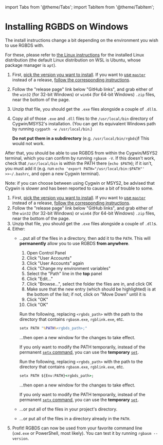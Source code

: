 
import Tabs from '@theme/Tabs';
import TabItem from '@theme/TabItem';

# Installing RGBDS on Windows

The install instructions change a bit depending on the environment you wish to use RGBDS with.

<Tabs>
<TabItem value="wsl" label="WSL / Linux-like environments">

For these, please refer to [the Linux instructions](linux) for the installed Linux distribution (the default Linux distribution on WSL is Ubuntu, whose package manager is `apt`).

</TabItem>
<TabItem value="cygwin" label="Cygwin / MSYS2">

1. First, [pick the version you want to install](/docs).
   If you want to [use `master`](/docs/master/#master) instead of a release, [follow the corresponding instructions](/install/master).
2. Follow the "release page" link below "GitHub links", and grab either of the `win32` (for 32-bit Windows) or `win64` (for 64-bit Windows) `.zip` files, near the bottom of the page.
3. Unzip that file, you should get the `.exe` files alongside a couple of `.dll`s.
4. Copy all of those `.exe` and `.dll` files to the `/usr/local/bin` directory of Cygwin/MSYS2's installation.
   (You can get its equivalent Windows path by running `cygpath -w /usr/local/bin`.)

   **Do not put them in a subdirectory** (e.g. `/usr/local/bin/rgbds`)**!**
   This would not work.

After that, you should be able to use RGBDS from within the Cygwin/MSYS2 terminal, which you can confirm by running `rgbasm -V`.
If this doesn't work, check that `/usr/local/bin` is within the PATH there (`echo $PATH`); if it isn't, you must add it (e.g. run `echo 'export PATH="/usr/local/bin:$PATH"' >>~/.bashrc`, and open a new Cygwin terminal).

Note: if you can choose between using Cygwin or MSYS2, be advised that Cygwin is slower and has been reported to cause a bit of trouble to some.

</TabItem>
<TabItem value="win32" label="None of those">

1. First, [pick the version you want to install](/docs).
   If you want to [use `master`](/docs/master/#master) instead of a release, [follow the corresponding instructions](/install/master).
2. Follow the "release page" link below "GitHub links", and grab either of the `win32` (for 32-bit Windows) or `win64` (for 64-bit Windows) `.zip` files, near the bottom of the page.
3. Unzip that file, you should get the `.exe` files alongside a couple of `.dll`s.
4. Either:
   - ...put all of the files in a directory, then add it to the `PATH`.
     This will **permanently** allow you to use RGBDS **from anywhere**.

     <Tabs>
     <TabItem value="gui" label="Graphically">

       1. Open Control Panel
       2. Click "User Accounts"
       3. Click "User Accounts" again
       4. Click "Change my environment variables"
       5. Select the "Path" line in the **top** panel
       6. Click "Edit..."
       7. Click "Browse...", select the folder the files are in, and click OK
       8. Make sure that the new entry (which should be highlighted) is at the bottom of the list; if not, click on "Move Down" until it is
       9. Click "OK"
       10. Click "OK"

     </TabItem>
     <TabItem value="cmd.exe" label="cmd.exe">

       Run the following, replacing `<rgbds_path>` with the path to the directory that contains `rgbasm.exe`, `rgblink.exe`, etc.

       ```cmd
       setx PATH "%PATH%<rgbds_path>;"
       ```

       ...then open a new window for the changes to take effect.

       If you only want to modify the PATH temporarily, instead of the permanent [`setx` command](https://docs.microsoft.com/en-us/windows-server/administration/windows-commands/setx), you can use  the **temporary** [`set`](https://docs.microsoft.com/en-us/windows-server/administration/windows-commands/set_1).

     </TabItem>
     <TabItem value="pwsh" label="PowerShell">

       Run the following, replacing `<rgbds_path>` with the path to the directory that contains `rgbasm.exe`, `rgblink.exe`, etc.

       ```cmd
       setx PATH ${Env:PATH}<rgbds_path>;
       ```

       ...then open a new window for the changes to take effect.

       If you only want to modify the PATH temporarily, instead of the permanent [`setx` command](https://docs.microsoft.com/en-us/windows-server/administration/windows-commands/setx), you can use  the **temporary** [`set`](https://docs.microsoft.com/en-us/windows-server/administration/windows-commands/set_1).

     </TabItem>
     </Tabs>

   - ...or put all of the files in your project's directory.
   - ...or put all of the files in a directory already in the `PATH`.
5. Profit! RGBDS can now be used from your favorite command line (`cmd.exe` or PowerShell, most likely). You can test it by running `rgbasm --version`.

</TabItem>
</Tabs>
